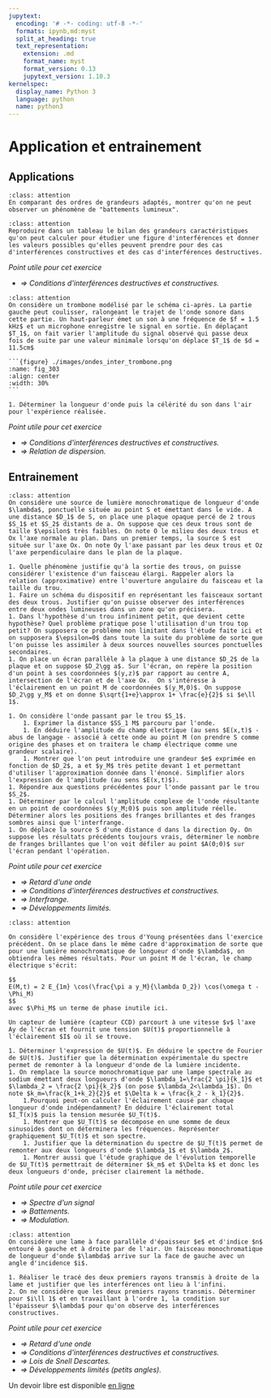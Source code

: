 ```yaml
---
jupytext:
  encoding: '# -*- coding: utf-8 -*-'
  formats: ipynb,md:myst
  split_at_heading: true
  text_representation:
    extension: .md
    format_name: myst
    format_version: 0.13
    jupytext_version: 1.10.3
kernelspec:
  display_name: Python 3
  language: python
  name: python3
---
```

# Application et entrainement

## Applications
````{admonition} Battements lumineux
:class: attention
En comparant des ordres de grandeurs adaptés, montrer qu'on ne peut observer un phénomène de "battements lumineux".
````
````{admonition} Bilan sur les interférences
:class: attention
Reproduire dans un tableau le bilan des grandeurs caractéristiques qu'on peut calculer pour étudier une figure d'interférences et donner les valeurs possibles qu'elles peuvent prendre pour des cas d'interférences constructives et des cas d'interférences destructives.
````

_Point utile pour cet exercice_
* _$\Longrightarrow$ Conditions d'interférences destructives et constructives._

````{admonition} Application aux ondes sonores
:class: attention
On considère un trombone modélisé par le schéma ci-après. La partie gauche peut coulisser, ralongeant le trajet de l'onde sonore dans cette partie. Un haut-parleur émet un son à une fréquence de $f = 1.5 kHz$ et un microphone enregistre le signal en sortie. En déplaçant $T_1$, on fait varier l'amplitude du signal observé qui passe deux fois de suite par une valeur minimale lorsqu'on déplace $T_1$ de $d = 11.5cm$

```{figure} ./images/ondes_inter_trombone.png
:name: fig_303
:align: center
:width: 30%
```

1. Déterminer la longueur d'onde puis la célérité du son dans l'air pour l'expérience réalisée.
````
_Point utile pour cet exercice_
* _$\Longrightarrow$ Conditions d'interférences destructives et constructives._
* _$\Longrightarrow$ Relation de dispersion._


## Entrainement
````{admonition} Trous d'Young. Représentation de Fresnel
:class: attention
On considère une source de lumière monochromatique de longueur d'onde $\lambda$, ponctuelle située au point S et émettant dans le vide. A une distance $D_1$ de S, on place une plaque opaque percé de 2 trous $S_1$ et $S_2$ distants de a. On suppose que ces deux trous sont de taille $\epsilon$ très faibles. On note O le milieu des deux trous et Ox l'axe normale au plan. Dans un premier temps, la source S est située sur l'axe Ox. On note Oy l'axe passant par les deux trous et Oz l'axe perpendiculaire dans le plan de la plaque.

1. Quelle phénomène justifie qu'à la sortie des trous, on puisse considérer l'existence d'un faisceau élargi. Rappeler alors la relation (approximative) entre l'ouverture angulaire du faisceau et la taille du trou.
1. Faire un schéma du dispositif en représentant les faisceaux sortant des deux trous. Justifier qu'on puisse observer des interférences entre deux ondes lumineuses dans un zone qu'on précisera.
1. Dans l'hypothèse d'un trou infiniment petit, que devient cette hypothèse? Quel problème pratique pose l'utilisation d'un trou top petit? On supposera ce problème non limitant dans l'étude faite ici et on supposera $\epsilon=0$ dans toute la suite du problème de sorte que l'on puisse les assimiler à deux sources nouvelles sources ponctuelles secondaires.
1. On place un écran parallèle à la plaque à une distance $D_2$ de la plaque et on suppose $D_2\gg a$. Sur l'écran, on repère la position d'un point à ses coordonnées $(y,z)$ par rapport au centre A, intersection de l'écran et de l'axe Ox.  On s'intéresse à l'éclairement en un point M de coordonnées $(y_M,0)$. On suppose $D_2\gg y_M$ et on donne $\sqrt{1+e}\approx 1+ \frac{e}{2}$ si $e\ll 1$.

1. On considère l'onde passant par le trou $S_1$.
    1. Exprimer la distance $SS_1 M$ parcouru par l'onde. 
    1. En déduire l'amplitude du champ électrique (au sens $E(x,t)$ - abus de langage - associé à cette onde au point M (on prendre S comme origine des phases et on traitera le champ électrique comme une grandeur scalaire). 
    1. Montrer que l'on peut introduire une grandeur $e$ exprimée en fonction de $D_2$, a et $y_M$ très petite devant 1 et permettant d'utiliser l'approximation donnée dans l'énoncé. Simplifier alors l'expression de l'amplitude (au sens $E(x,t)$).
1. Répondre aux questions précédentes pour l'onde passant par le trou $S_2$.
1. Déterminer par le calcul l'amplitude complexe de l'onde résultante en un point de coordonnées $(y_M;0)$ puis son amplitude réelle. Déterminer alors les positions des franges brillantes et des franges sombres ainsi que l'interfrange.
1. On déplace la source S d'une distance d dans la direction Oy. On suppose les résultats précédents toujours vrais, déterminer le nombre de franges brillantes que l'on voit défiler au point $A(0;0)$ sur l'écran pendant l'opération.
````

_Point utile pour cet exercice_
* _$\Longrightarrow$ Retard d'une onde_
* _$\Longrightarrow$ Conditions d'interférences destructives et constructives._
* _$\Longrightarrow$ Interfrange._
* _$\Longrightarrow$ Développements limités._

````{admonition} Doublet du sodium.
:class: attention

On considère l'expérience des trous d'Young présentées dans l'exercice précédent. On se place dans le même cadre d'approximation de sorte que pour une lumière monochromatique de longueur d'onde $\lambda$, on obtiendra les mêmes résultats. Pour un point M de l'écran, le champ électrique s'écrit:

$$
E(M,t) = 2 E_{1m} \cos(\frac{\pi a y_M}{\lambda D_2}) \cos(\omega t - \Phi_M)
$$
avec $\Phi_M$ un terme de phase inutile ici.

Un capteur de lumière (capteur CCD) parcourt à une vitesse $v$ l'axe Ay de l'écran et fournit une tension $U(t)$ proportionnelle à l'éclairement $I$ où il se trouve.

1. Déterminer l'expression de $U(t)$. En déduire le spectre de Fourier de $U(t)$. Justifier que la détermination expérimentale du spectre permet de remonter à la longueur d'onde de la lumière incidente.
1. On remplace la source monochromatique par une lampe spectrale au sodium émettant deux longueurs d'onde $\lambda_1=\frac{2 \pi}{k_1}$ et $\lambda_2 = \frac{2 \pi}{k_2}$ (on pose $\lambda_2<\lambda_1$). On note $k_m=\frac{k_1+k_2}{2}$ et $\Delta k = \frac{k_2 - k_1}{2}$.
    1.Pourquoi peut-on calculer l'éclairement causé par chaque longueur d'onde indépendamment? En déduire l'éclairement total $I_T(x)$ puis la tension mesurée $U_T(t)$.
    1. Montrer que $U_T(t)$ se décompose en une somme de deux sinusoïdes dont on déterminera les fréquences. Représenter graphiquement $U_T(t)$ et son spectre. 
    1. Justifier que la détermination du spectre de $U_T(t)$ permet de remonter aux deux longueurs d'onde $\lambda_1$ et $\lambda_2$.
    1. Montrer aussi que l'étude graphique de l'évolution temporelle de $U_T(t)$ permettrait de déterminer $k_m$ et $\Delta k$ et donc les deux longueurs d'onde, préciser clairement la méthode.
````
_Point utile pour cet exercice_
* _$\Longrightarrow$ Spectre d'un signal_
* _$\Longrightarrow$ Battements._
* _$\Longrightarrow$ Modulation._

````{admonition} Filtre interférentiel.
:class: attention
On considère une lame à face parallèle d'épaisseur $e$ et d'indice $n$ entouré à gauche et à droite par de l'air. Un faisceau monochromatique de longueur d'onde $\lambda$ arrive sur la face de gauche avec un angle d'incidence $i$.

1. Réaliser le tracé des deux premiers rayons transmis à droite de la lame et justifier que les interférences ont lieu à l'infini.
2. On ne considère que les deux premiers rayons transmis. Déterminer pour $i\ll 1$ et en travaillant à l'ordre 1, la condition sur l'épaisseur $\lambda$ pour qu'on observe des interférences constructives.
````

_Point utile pour cet exercice_
* _$\Longrightarrow$ Retard d'une onde_
* _$\Longrightarrow$ Conditions d'interférences destructives et constructives._
* _$\Longrightarrow$ Lois de Snell Descartes._
* _$\Longrightarrow$ Développements limités (petits angles)._

 Un devoir libre est disponible [en ligne](https://moodlecpge.stanislas.fr/mod/resource/view.php?id=166)